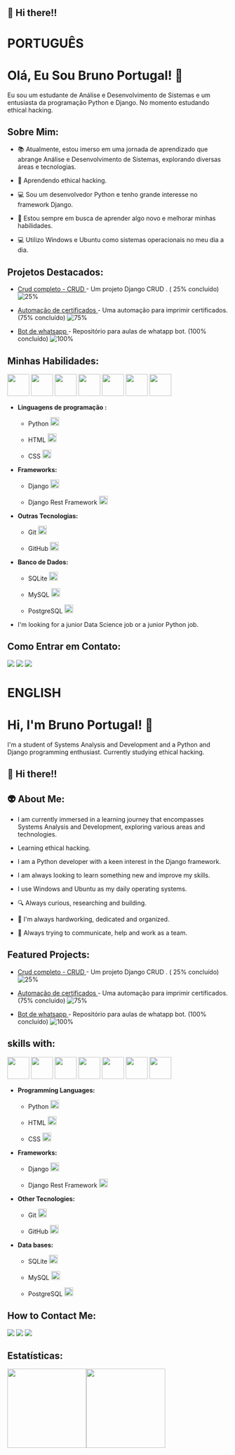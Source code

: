 ## :wave: Hi there!!
##
# PORTUGUÊS
# Olá, Eu Sou Bruno Portugal! 👋

Eu sou um estudante de Análise e Desenvolvimento de Sistemas e um entusiasta da programação Python e Django. No momento estudando ethical hacking.
##

## Sobre Mim:

- 📚 Atualmente, estou imerso em uma jornada de aprendizado que abrange Análise e Desenvolvimento de Sistemas, explorando diversas áreas e tecnologias.

- 📖 Aprendendo ethical hacking.

- 💻 Sou um desenvolvedor Python e tenho grande interesse no framework Django.

- 🌱 Estou sempre em busca de aprender algo novo e melhorar minhas habilidades.

-  💻 Utilizo Windows e Ubuntu como sistemas operacionais no meu dia a dia.
</div>

## Projetos Destacados:
  - [ Crud completo - CRUD ](https://github.com/PortugalBR/) - Um projeto Django CRUD . ( 25% concluído) ![25%](https://progress-bar.dev/25)

  - [ Automação de certificados ](https://github.com/PortugalBR/automacao-de-certificados) - Uma automação para imprimir certificados. (75% concluído) ![75%](https://progress-bar.dev/75)

  - [ Bot de whatsapp ](https://github.com/PortugalBR/Whatapp-bot) - Repositório para aulas de whatapp bot. (100% concluído) ![100%](https://progress-bar.dev/100)
</div>


##  Minhas Habilidades:


<img width='50' height='50' src="https://cdn.jsdelivr.net/gh/devicons/devicon/icons/python/python-original-wordmark.svg" />  <img width='50' height='50' src="https://cdn.jsdelivr.net/gh/devicons/devicon/icons/django/django-plain.svg" />  <img width='50' height='50' src="https://cdn.jsdelivr.net/gh/devicons/devicon/icons/pandas/pandas-original-wordmark.svg" /> <img width='50' height='50' src="https://cdn.jsdelivr.net/gh/devicons/devicon/icons/numpy/numpy-original-wordmark.svg" /> <img width='50' height='50' src="https://cdn.jsdelivr.net/gh/devicons/devicon/icons/wordpress/wordpress-original.svg" /> <img width='50' height='50' src="https://cdn.jsdelivr.net/gh/devicons/devicon/icons/postgresql/postgresql-original-wordmark.svg" /> <img width='50' height='50' src="https://cdn.jsdelivr.net/gh/devicons/devicon/icons/sqlite/sqlite-original-wordmark.svg" />


  <div>

  - **Linguagens de programação :**
    - Python <img src="https://cdn.jsdelivr.net/gh/devicons/devicon/icons/python/python-original.svg" width="20" />

    - HTML <img src="https://cdn.jsdelivr.net/gh/devicons/devicon/icons/html5/html5-original.svg" width="20"/>

    - CSS <img src="https://cdn.jsdelivr.net/gh/devicons/devicon/icons/css3/css3-original.svg" width="20"/>
  </div>
  <div>


<div>

 - **Frameworks:**
    - Django <img src="https://cdn.jsdelivr.net/gh/devicons/devicon/icons/django/django-plain.svg" width="20" />

    - Django Rest Framework <img src="https://cdn.jsdelivr.net/gh/devicons/devicon/icons/django/django-plain.svg" width="20" />
</div>

  - **Outras Tecnologias:**
    - Git <img src="https://cdn.jsdelivr.net/gh/devicons/devicon/icons/git/git-original.svg" width="20" />

    - GitHub <img src="https://cdn.jsdelivr.net/gh/devicons/devicon/icons/github/github-original.svg" width="20" />
  </div>
</div>
          
<div>

 - **Banco de Dados:**
   - SQLite <img src="https://cdn.jsdelivr.net/gh/devicons/devicon/icons/sqlite/sqlite-original.svg" width="20" />

   - MySQL <img src="https://cdn.jsdelivr.net/gh/devicons/devicon/icons/mysql/mysql-original.svg" width="20"/>

   - PostgreSQL <img src="https://cdn.jsdelivr.net/gh/devicons/devicon/icons/postgresql/postgresql-original.svg" width="20" />
</div>
          
- I'm looking for a junior Data Science job or a junior Python job.


##

## Como Entrar em Contato:


<div>

  <a href = "mailto:bruno.pereiraportugaloliveira@gmail.com"><img loading="lazy" src="https://img.shields.io/badge/Gmail-D14836?style=for-the-badge&logo=gmail&logoColor=white" target="_blank"></a>
  <img src="https://img.shields.io/badge/Medium-12100E?style=for-the-badge&logo=medium&logoColor=white">
  <a href="https://www.linkedin.com/in/brunoportugalcode/" target="_blank"><img loading="lazy" src="https://img.shields.io/badge/-LinkedIn-%230077B5?style=for-the-badge&logo=linkedin&logoColor=white" target="_blank"></a>
</div>

##
##
##
##
##

# ENGLISH
# Hi, I'm Bruno Portugal! 👋
I'm a student of Systems Analysis and Development and a Python and Django programming enthusiast. Currently studying ethical hacking.

## :wave: Hi there!!
##

## 👽 About Me:
- I am currently immersed in a learning journey that encompasses Systems Analysis and Development, exploring various areas and technologies.
  
- Learning ethical hacking.
  
- I am a Python developer with a keen interest in the Django framework.

- I am always looking to learn something new and improve my skills.
  
- I use Windows and Ubuntu as my daily operating systems.
  
- :mag: Always curious, researching and building.
  
- :memo: I'm always hardworking, dedicated and organized.
  
- :ant: Always trying to communicate, help and work as a team.

##  
## Featured Projects:
  - [ Crud completo - CRUD ](https://github.com/PortugalBR/) - Um projeto Django CRUD . ( 25% concluído) ![25%](https://progress-bar.dev/25)

  - [ Automação de certificados ](https://github.com/PortugalBR/automacao-de-certificados) - Uma automação para imprimir certificados. (75% concluído) ![75%](https://progress-bar.dev/75)

  - [ Bot de whatsapp ](https://github.com/PortugalBR/Whatapp-bot) - Repositório para aulas de whatapp bot. (100% concluído) ![100% ](https://progress-bar.dev/100)
</div>

##
##  skills with:


<img width='50' height='50' src="https://cdn.jsdelivr.net/gh/devicons/devicon/icons/python/python-original-wordmark.svg" />  <img width='50' height='50' src="https://cdn.jsdelivr.net/gh/devicons/devicon/icons/django/django-plain.svg" />  <img width='50' height='50' src="https://cdn.jsdelivr.net/gh/devicons/devicon/icons/pandas/pandas-original-wordmark.svg" /> <img width='50' height='50' src="https://cdn.jsdelivr.net/gh/devicons/devicon/icons/numpy/numpy-original-wordmark.svg" /> <img width='50' height='50' src="https://cdn.jsdelivr.net/gh/devicons/devicon/icons/wordpress/wordpress-original.svg" /> <img width='50' height='50' src="https://cdn.jsdelivr.net/gh/devicons/devicon/icons/postgresql/postgresql-original-wordmark.svg" /> <img width='50' height='50' src="https://cdn.jsdelivr.net/gh/devicons/devicon/icons/sqlite/sqlite-original-wordmark.svg" />


  <div>

  - **Programming Languages:**
    - Python <img src="https://cdn.jsdelivr.net/gh/devicons/devicon/icons/python/python-original.svg" width="20" />

    - HTML <img src="https://cdn.jsdelivr.net/gh/devicons/devicon/icons/html5/html5-original.svg" width="20"/>

    - CSS <img src="https://cdn.jsdelivr.net/gh/devicons/devicon/icons/css3/css3-original.svg" width="20"/>
  </div>
  <div>


<div>

 - **Frameworks:**
   - Django <img src="https://cdn.jsdelivr.net/gh/devicons/devicon/icons/django/django-plain.svg" width="20" />

   - Django Rest Framework <img src="https://cdn.jsdelivr.net/gh/devicons/devicon/icons/django/django-plain.svg" width="20" />
</div>

  - **Other Tecnologies:**
    - Git <img src="https://cdn.jsdelivr.net/gh/devicons/devicon/icons/git/git-original.svg" width="20" />

    - GitHub <img src="https://cdn.jsdelivr.net/gh/devicons/devicon/icons/github/github-original.svg" width="20" />
  </div>
</div>
          
<div>

 - **Data bases:**
   - SQLite <img src="https://cdn.jsdelivr.net/gh/devicons/devicon/icons/sqlite/sqlite-original.svg" width="20" />

   - MySQL <img src="https://cdn.jsdelivr.net/gh/devicons/devicon/icons/mysql/mysql-original.svg" width="20"/>

   - PostgreSQL <img src="https://cdn.jsdelivr.net/gh/devicons/devicon/icons/postgresql/postgresql-original.svg" width="20" />
</div>

##
##

## How to Contact Me:

<div>

  <a href = "mailto:bruno.pereiraportugaloliveira@gmail.com"><img loading="lazy" src="https://img.shields.io/badge/Gmail-D14836?style=for-the-badge&logo=gmail&logoColor=white" target="_blank"></a>
  <img src="https://img.shields.io/badge/Medium-12100E?style=for-the-badge&logo=medium&logoColor=white">
  <a href="https://www.linkedin.com/in/brunoportugalcode/" target="_blank"><img loading="lazy" src="https://img.shields.io/badge/-LinkedIn-%230077B5?style=for-the-badge&logo=linkedin&logoColor=white" target="_blank"></a>
</div>

##

<div>

  ## Estatísticas:

  <a href="https://github.com/PortugalBR">
  <img loading="lazy" height="180em" src="https://github-readme-stats.vercel.app/api/top-langs/?username=PortugalBR&layout=compact&langs_count=7&theme=dracula"/><img loading="lazy" height="180em" src="https://github-readme-stats.vercel.app/api?username=PortugalBR&show_icons=true&theme=dracula&include_all_commits=true&count_private=true"/>
</div>
